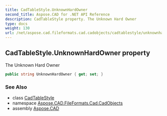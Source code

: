 ```yaml
---
title: CadTableStyle.UnknownHardOwner
second_title: Aspose.CAD for .NET API Reference
description: CadTableStyle property. The Unknown Hard Owner
type: docs
weight: 130
url: /net/aspose.cad.fileformats.cad.cadobjects/cadtablestyle/unknownhardowner/
---
```

## CadTableStyle.UnknownHardOwner property

The Unknown Hard Owner

```csharp
public string UnknownHardOwner { get; set; }
```

### See Also

* class [CadTableStyle](../)
* namespace [Aspose.CAD.FileFormats.Cad.CadObjects](../../cadtablestyle/)
* assembly [Aspose.CAD](../../../)


